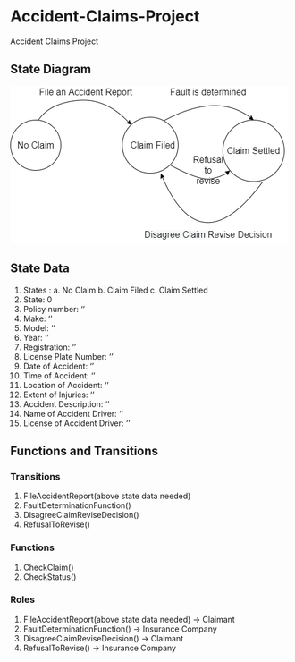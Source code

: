 # Accident-Claims-Project
Accident Claims Project



## State Diagram
<img src='./Copy of cliam_settlement.png' />


## State Data

1.	States :
a.	No Claim
b.	Claim Filed
c.	Claim Settled
2.	State: 0
3.	Policy number: ‘’
4.	Make: ‘’
5.	Model: ‘’ 
6.	Year: ‘’
7.	Registration: ‘’
8.	License Plate Number: ‘’
9.	Date of Accident: ‘’
10.	Time of Accident: ‘’
11.	Location of Accident: ‘’
12.	Extent of Injuries: ‘’
13.	Accident Description: ‘’
14.	Name of Accident Driver: ‘’
15.	License of Accident Driver: ‘’

## Functions and Transitions
### Transitions

1.	FileAccidentReport(above state data needed)
2.	FaultDeterminationFunction()
3.	DisagreeClaimReviseDecision()
4.	RefusalToRevise()

### Functions

1.	CheckClaim()
2.	CheckStatus()

### Roles

1.	FileAccidentReport(above state data needed) -> Claimant
2.	FaultDeterminationFunction() -> Insurance Company
3.	DisagreeClaimReviseDecision() -> Claimant
4.	RefusalToRevise() -> Insurance Company
